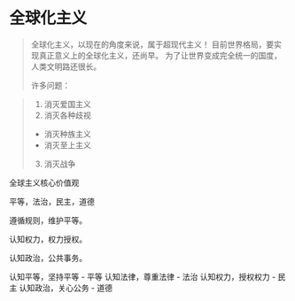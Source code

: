 # 全球化主义

>全球化主义，以现在的角度来说，属于超现代主义！
>目前世界格局，要实现真正意义上的全球化主义，还尚早。
>为了让世界变成完全统一的国度，人类文明路还很长。
>
>许多问题：

> 1. 消灭爱国主义
> 2. 消灭各种歧视
>   + 消灭种族主义
>   + 消灭至上主义  
> 3. 消灭战争


全球主义核心价值观 


平等，法治，民主，道德

遵循规则，维护平等。

认知权力，权力授权。

认知政治，公共事务。


认知平等，坚持平等 -  平等
认知法律，尊重法律 -  法治
认知权力，授权权力 -  民主
认知政治，关心公务 -  道德
